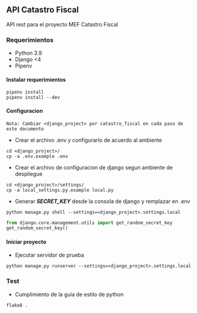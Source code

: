 ## API Catastro Fiscal

API rest para el proyecto MEF Catastro Fiscal

### Requerimientos
* Python 3.9
* Django <4
* Pipenv

#### Instalar requerimientos
```
pipenv install
pipenv install --dev
```

#### Configuracion
`
Nota: Cambiar <django_project> por catastro_fiscal en cada paso de este documento
`

* Crear el archivo .env y configurarlo de acuerdo al ambiente
```
cd <django_project>/
cp -a .env.example .env
```

* Crear el archivo de configuracion de django segun ambiente de despliegue
```
cd <django_project>/settings/
cp -a local_settings.py.example local.py
```

* Generar **_SECRET_KEY_** desde la consola de django y remplazar en .env
```
python manage.py shell --settings=<django_project>.settings.local
```

```python
from django.core.management.utils import get_random_secret_key
get_random_secret_key()
```

#### Iniciar proyecto

* Ejecutar servidor de prueba
```
python manage.py runserver --settings=<django_project>.settings.local
```

### Test
* Cumplimiento de la guía de estilo de python
```
flake8 .
```
